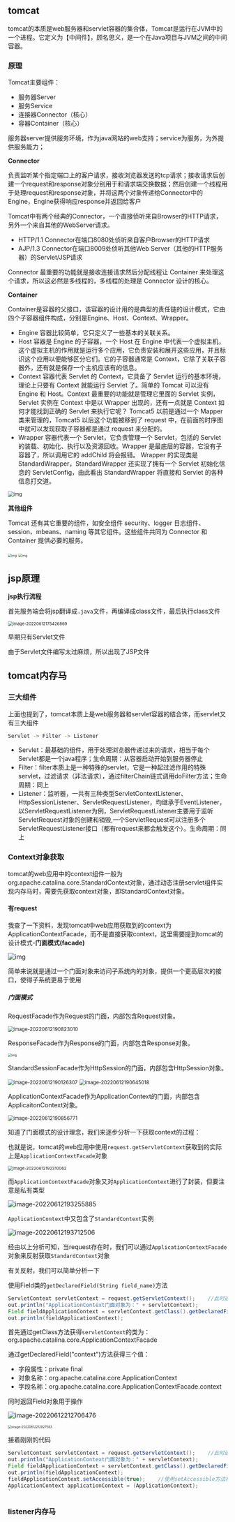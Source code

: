 ## tomcat

tomcat的本质是web服务器和servlet容器的集合体，Tomcat是运行在JVM中的一个进程。它定义为【中间件】，顾名思义，是一个在Java项目与JVM之间的中间容器。

### 原理

Tomcat主要组件：

- 服务器Server
- 服务Service
- 连接器Connector（核心）
- 容器Container（核心）

服务器server提供服务环境，作为java网站的web支持；service为服务，为外提供服务能力；

**Connector**

负责监听某个指定端口上的客户请求，接收浏览器发送的tcp请求；接收请求后创建一个request和response对象分别用于和请求端交换数据；然后创建一个线程用于处理request和response对象，并将这两个对象传递给Connector中的Engine，Engine获得响应response并返回给客户

Tomcat中有两个经典的Connector，一个直接侦听来自Browser的HTTP请求，另外一个来自其他的WebServer请求。

- HTTP/1.1 Connector在端口8080处侦听来自客户Browser的HTTP请求
- AJP/1.3 Connector在端口8009处侦听其他Web Server（其他的HTTP服务器）的Servlet/JSP请求

Connector 最重要的功能就是接收连接请求然后分配线程让 Container 来处理这个请求，所以这必然是多线程的，多线程的处理是 Connector 设计的核心。

**Container**

Container是容器的父接口，该容器的设计用的是典型的责任链的设计模式，它由四个子容器组件构成，分别是Engine、Host、Context、Wrapper。

- Engine 容器比较简单，它只定义了一些基本的关联关系。
- Host 容器是 Engine 的子容器，一个 Host 在 Engine 中代表一个虚拟主机，这个虚拟主机的作用就是运行多个应用，它负责安装和展开这些应用，并且标识这个应用以便能够区分它们。它的子容器通常是 Context，它除了关联子容器外，还有就是保存一个主机应该有的信息。
- Context 容器代表 Servlet 的 Context，它具备了 Servlet 运行的基本环境，理论上只要有 Context 就能运行 Servlet 了。简单的 Tomcat 可以没有 Engine 和 Host。Context 最重要的功能就是管理它里面的 Servlet 实例，Servlet 实例在 Context 中是以 Wrapper 出现的，还有一点就是 Context 如何才能找到正确的 Servlet 来执行它呢？ Tomcat5 以前是通过一个 Mapper 类来管理的，Tomcat5 以后这个功能被移到了 request 中，在前面的时序图中就可以发现获取子容器都是通过 request 来分配的。
- Wrapper 容器代表一个 Servlet，它负责管理一个 Servlet，包括的 Servlet 的装载、初始化、执行以及资源回收。Wrapper 是最底层的容器，它没有子容器了，所以调用它的 addChild 将会报错。 Wrapper 的实现类是 StandardWrapper，StandardWrapper 还实现了拥有一个 Servlet 初始化信息的 ServletConfig，由此看出 StandardWrapper 将直接和 Servlet 的各种信息打交道。

<img src="image/70.png" alt="img" style="zoom:80%;" />

**其他组件**

  Tomcat 还有其它重要的组件，如安全组件 security、logger 日志组件、session、mbeans、naming 等其它组件。这些组件共同为 Connector 和 Container 提供必要的服务。

<img src="image/20220413174924-000804ea-bb0f-1.png" alt="img" style="zoom: 50%;" />

<img src="image/20220413174938-087071d0-bb0f-1.png" alt="img" style="zoom: 50%;" />



## jsp原理

**jsp执行流程**

首先服务端会将jsp翻译成`.java`文件，再编译成class文件，最后执行class文件

<img src="image/image-20220612175426869.png" alt="image-20220612175426869" style="zoom:67%;" />

早期只有Servlet文件

由于Servlet文件编写太过麻烦，所以出现了JSP文件



## tomcat内存马

### 三大组件

上面也提到了，tomcat本质上是web服务器和servlet容器的结合体，而servlet又有三大组件

```sh
Servlet -> Filter -> Listener
```

- Servlet：最基础的组件，用于处理浏览器传递过来的请求，相当于每个Servlet都是一个java程序；生命周期：从容器启动开始到服务器停止
- Filter：filter本质上是一种特殊的servlet，它是一种起过滤作用的特殊servlet，过滤请求（非法请求），通过filterChain链式调用doFilter方法；生命周期：同上
- Listener：监听器，一共有三种类型ServletContextListener、HttpSessionListener、ServletRequestListener，均继承于EventListener，以ServletRequestListener为例，ServletRequestListener主要用于监听ServletRequest对象的创建和销毁,一个ServletRequest可以注册多个ServletRequestListener接口（都有request来都会触发这个）。生命周期：同上

### Context对象获取

tomcat的web应用中的context组件一般为org.apache.catalina.core.StandardContext对象，通过动态注册servlet组件实现内存马时，需要先获取context对象，即StandardContext对象。

#### 有request

我查了一下资料，发现tomcat中web应用获取到的context为ApplicationContextFacade，而不是直接获取context，这里需要提到tomcat的设计模式-**门面模式(facade)**

![img](image/webp.webp)

简单来说就是通过一个门面对象来访问子系统内的对象，提供一个更高层次的接口，使得子系统更易于使用

##### 门面模式

RequestFacade作为Request的门面，内部包含Request对象。

<img src="image/image-20220612190823010.png" alt="image-20220612190823010" style="zoom:80%;" />

ResponseFacade作为Response的门面，内部包含Response对象。

<img src="image/webp-16550316554025.webp" alt="img" style="zoom: 50%;" />

StandardSessionFacade作为HttpSession的门面，内部包含HttpSession对象。

<img src="image/image-20220612190126307.png" alt="image-20220612190126307" style="zoom:80%;" />



<img src="image/image-20220612190645018.png" alt="image-20220612190645018" style="zoom:80%;" />

ApplicationContextFacade作为ApplicationContext的门面，内部包含ApplicaitonContext对象。

<img src="image/image-20220612190856771.png" alt="image-20220612190856771" style="zoom:80%;" />

知道了门面模式的设计理念，我们来逐步分析一下获取context的过程：

也就是说，tomcat的web应用中使用`request.getServletContext`获取到的实际上是`ApplicationContextFacade`对象

<img src="image/image-20220612192310062.png" alt="image-20220612192310062" style="zoom: 67%;" />

而`ApplicationContextFacade`对象又对`ApplicationContext`进行了封装，但要注意是私有类型

![image-20220612193255885](image/image-20220612193255885.png)

`ApplicationContext`中又包含了`StandardContext`实例

![image-20220612193712506](image/image-20220612193712506.png)

经由以上分析可知，当request存在时，我们可以通过`ApplicationContextFacade`对象来反射获取`StandardContext`对象

有关反射，我们可以简单分析一下

使用Field类的`getDeclaredField(String field_name)`方法 

```java
ServletContext servletContext = request.getServletContext();	//此时通过request获取到ApplicationContext门面
out.println("ApplicationContext门面对象为：" + servletContext);
Field fieldApplicationContext = servletContext.getClass().getDeclaredField("context");	//field通过反射获取context字段，返回一个Field对象fieldApplicationContext用于操作
out.println(fieldApplicationContext);
```

首先通过getClass方法获得`servletContext`的类为：org.apache.catalina.core.ApplicationContextFacade

通过getDeclaredField("context")方法获得三个值：

- 字段属性：private final
- 对象名称：org.apache.catalina.core.ApplicationContext
- 字段名称：org.apache.catalina.core.ApplicationContextFacade.context

同时返回Field对象用于操作

![image-20220612212706476](image/image-20220612212706476.png)

<img src="image/image-20220612212827583.png" alt="image-20220612212827583" style="zoom:50%;" />

接着刚刚的代码

```java
ServletContext servletContext = request.getServletContext();	//此时通过request获取到ApplicationContext门面
out.println("ApplicationContext门面对象为：" + servletContext);
Field fieldApplicationContext = servletContext.getClass().getDeclaredField("context");	//field通过反射获取context字段，返回一个Field对象fieldApplicationContext用于操作
out.println(fieldApplicationContext);
fieldApplicationContext.setAccessible(true);	//使用setAccessible方法将ApplicationContext私有属性设置为可读取
ApplicationContext applicationContext = (ApplicationContext);
`
```



### listener内存马

